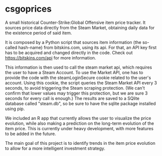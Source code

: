# csgoprices

A small historical Counter-Strike:Global Offensive item price tracker. It sources price data directly from the Steam Market, obtaining daily data for the existence period of said item. 

It is composed by a Python script that sources item information (the so-called hash-name) from bitskins.com, using its api. For that, an API key first has to be acquired and changed directly in the code. Check out https://bitskins.com/api for more information.

This information is then used to call the steam market api, which requires the user to have a Steam Account. To use the Market API, one has to provide the code with the steamLoginSecure cookie related to the user's account. Using this cookie, the script queries the Steam Market API every 3 seconds, to avoid triggering the Steam scraping protection. (We can't confirm that lower values may trigger this protection, but we are sure 3 seconds for every call is enough.) The results are saved to a SQlite database called "steam.db", so be sure to have the sqlite package installed using pip.

We included an R app that currently allows the user to visualize the price evolution, while also making a prediction on the long-term evolution of the item price. This is currently under heavy development, with more features to be added in the future. 

The main goal of this project is to identify trends in the item price evolution to allow for a more intelligent investment strategy.
